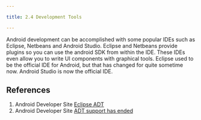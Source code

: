 ```yaml
---

title: 2.4 Development Tools

---
```


Android development can be accomplished with some popular IDEs such as Eclipse, Netbeans and Android Studio. Eclipse and Netbeans provide plugins so you can use the android SDK from within the IDE. These IDEs even allow you to write UI components with graphical tools.  Eclipse used to be the official IDE for Android, but that has changed for quite sometime now. Android Studio is now the official IDE.  





## References

1.  Android Developer Site [Eclipse ADT](http://developer.android.com/tools/sdk/eclipse-adt.html)
2. Android Developer Site [ADT support has ended](http://developer.android.com/tools/help/adt.html)